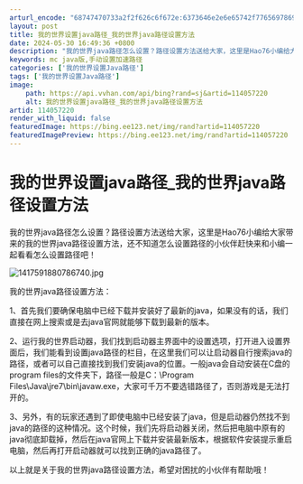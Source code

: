 ```yaml
---
arturl_encode: "68747470733a2f2f626c6f672e:6373646e2e6e65742f77656978696e5f33363233393332332f:61727469636c652f64657461696c732f313134303537323230"
layout: post
title: 我的世界设置java路径_我的世界java路径设置方法
date: 2024-05-30 16:49:36 +0800
description: "我的世界java路径怎么设置？路径设置方法送给大家，这里是Hao76小编给大"
keywords: mc java版,手动设置加速路径
categories: ['我的世界设置Java路径']
tags: ['我的世界设置Java路径']
image:
    path: https://api.vvhan.com/api/bing?rand=sj&artid=114057220
    alt: 我的世界设置java路径_我的世界java路径设置方法
artid: 114057220
render_with_liquid: false
featuredImage: https://bing.ee123.net/img/rand?artid=114057220
featuredImagePreview: https://bing.ee123.net/img/rand?artid=114057220
---
```


# 我的世界设置java路径\_我的世界java路径设置方法

我的世界java路径怎么设置？路径设置方法送给大家，这里是Hao76小编给大家带来的我的世界java路径设置方法，还不知道怎么设置路径的小伙伴赶快来和小编一起看看怎么设置路径吧！

![1417591880786740.jpg](http://images76.hao139.com/upload/images/2014/12/03/1417591880786740.jpg)

我的世界java路径设置方法：

1、首先我们要确保电脑中已经下载并安装好了最新的java，如果没有的话，我们直接在网上搜索或是去java官网就能够下载到最新的版本。

2、运行我的世界启动器，我们找到启动器主界面中的设置选项，打开进入设置界面后，我们能看到设置java路径的栏目，在这里我们可以让启动器自行搜索java的路径，或者可以自己直接找到我们安装java的位置。一般java会自动安装在C盘的program files的文件夹下，路径一般是C：\Program Files\Java\jre7\bin\javaw.exe，大家可千万不要选错路径了，否则游戏是无法打开的。

3、另外，有的玩家还遇到了即使电脑中已经安装了java，但是启动器仍然找不到java的路径的这种情况。这个时候，我们先将启动器关闭，然后把电脑中原有的java彻底卸载掉，然后在java官网上下载并安装最新版本，根据软件安装提示重启电脑，然后再打开启动器就可以找到正确的java路径了。

以上就是关于我的世界java路径设置方法，希望对困扰的小伙伴有帮助哦！
